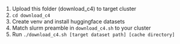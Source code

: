 1. Upload this folder (download_c4) to target cluster
1. `cd download_c4`
2. Create venv and install huggingface datasets 
3. Match slurm preamble in `download_c4.sh` to your cluster
3. Run `./download_c4.sh [target dataset path] [cache directory]`